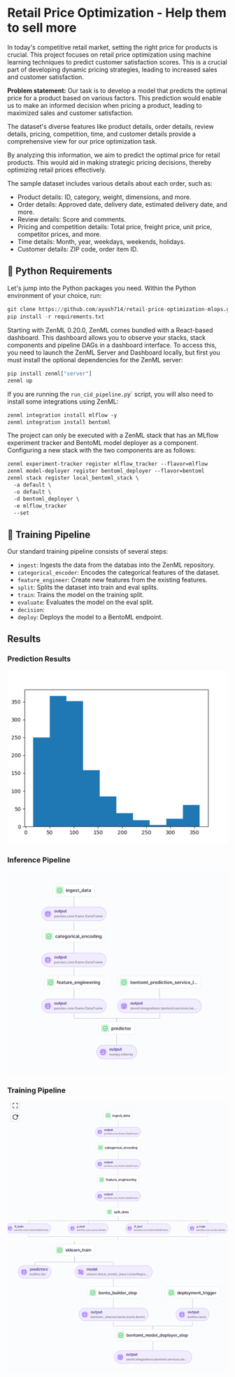 # Retail Price Optimization - Help them to sell more

In today's competitive retail market, setting the right price for products is crucial. This project focuses on retail price optimization using machine learning techniques to predict customer satisfaction scores. This is a crucial part of developing dynamic pricing strategies, leading to increased sales and customer satisfaction.

**Problem statement:** Our task is to develop a model that predicts the optimal price for a product based on various factors. This prediction would enable us to make an informed decision when pricing a product, leading to maximized sales and customer satisfaction.

The dataset's diverse features like product details, order details, review details, pricing, competition, time, and customer details provide a comprehensive view for our price optimization task.

By analyzing this information, we aim to predict the optimal price for retail products. This would aid in making strategic pricing decisions, thereby optimizing retail prices effectively.

The sample dataset includes various details about each order, such as:

- Product details: ID, category, weight, dimensions, and more.
- Order details: Approved date, delivery date, estimated delivery date, and more.
- Review details: Score and comments.
- Pricing and competition details: Total price, freight price, unit price, competitor prices, and more.
- Time details: Month, year, weekdays, weekends, holidays.
- Customer details: ZIP code, order item ID.

## 🐍 Python Requirements

Let's jump into the Python packages you need. Within the Python environment of your choice, run:

```python
git clone https://github.com/ayush714/retail-price-optimization-mlops.git
pip install -r requirements.txt
```

Starting with ZenML 0.20.0, ZenML comes bundled with a React-based dashboard. This dashboard allows you to observe your stacks, stack components and pipeline DAGs in a dashboard interface. To access this, you need to launch the ZenML Server and Dashboard locally, but first you must install the optional dependencies for the ZenML server:

```python
pip install zenml["server"]
zenml up
```

If you are running the `run_cid_pipeline.p`y` script, you will also need to install some integrations using ZenML:

```
zenml integration install mlflow -y
zenml integration install bentoml
```

The project can only be executed with a ZenML stack that has an MLflow experiment tracker and BentoML model deployer as a component. Configuring a new stack with the two components are as follows:

```
zenml experiment-tracker register mlflow_tracker --flavor=mlflow
zenml model-deployer register bentoml_deployer --flavor=bentoml
zenml stack register local_bentoml_stack \
  -a default \
  -o default \
  -d bentoml_deployer \
  -e mlflow_tracker
  --set
```

## 🚀 Training Pipeline

Our standard training pipeline consists of several steps:

- `ingest`: Ingests the data from the databas into the ZenML repository.
- `categorical_encoder`: Encodes the categorical features of the dataset.
- `feature_engineer`: Create new features from the existing features.
- `split`: Splits the dataset into train and eval splits.
- `train`: Trains the model on the training split.
- `evaluate`: Evaluates the model on the eval split.
- `decision`:
- `deploy`: Deploys the model to a BentoML endpoint.

## Results
### Prediction Results
![Prediction Results for Unit Price](outputs/image.png)

### Inference Pipeline
![Inference Pipeline](outputs/image2.png)

### Training Pipeline
![Inference Pipeline](outputs/image3.png)
![Inference Pipeline](outputs/image4.png)




